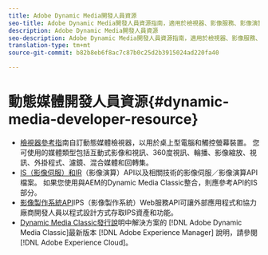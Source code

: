 ```yaml
---
title: Adobe Dynamic Media開發人員資源
seo-title: Adobe Dynamic Media開發人員資源指南，適用於檢視器、影像服務、影像演算和影像製作
description: Adobe Dynamic Media開發人員資源
seo-description: Adobe Dynamic Media開發人員資源指南，適用於檢視器、影像服務、影像演算和影像製作
translation-type: tm+mt
source-git-commit: b82b8eb6f8ac7c87b0c25d2b3915024ad220fa40

---
```



# 動態媒體開發人員資源{#dynamic-media-developer-resource}

* [檢視器參考指](/help/aem-viewers-ref/home.md)南自訂動態媒體檢視器，以用於桌上型電腦和觸控螢幕裝置。 您可使用的媒體類型包括互動式影像和視訊、360度視訊、輪播、影像縮放、視訊、外掛程式、濾鏡、混合媒體和回轉集。
* [IS（影像伺服）和IR](/help/aem-is-ir-api/home.md)（影像演算）API以及相關技術的影像伺服／影像演算API檔案。 如果您使用與AEM的Dynamic Media Classic整合，則應參考API的IS部分。
* [影像製作系統API](/help/aem-ips-api/c-overview.md)IPS（影像製作系統）Web服務API可讓外部應用程式和協力廠商開發人員以程式設計方式存取IPS資產和功能。
* [Dynamic Media Classic發行說](/help/s7-release-notes/s7rn2017.md)明中解決方案的 [!DNL Adobe Dynamic Media Classic]最新版本 [!DNL Adobe Experience Manager] 說明，請參閱 [!DNL Adobe Experience Cloud]。